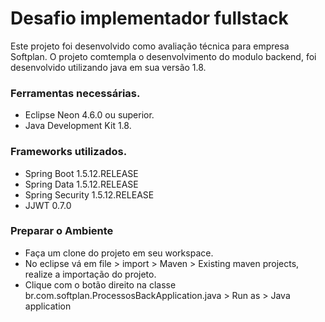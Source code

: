 # Desafio implementador fullstack

Este projeto foi desenvolvido como avaliação técnica para empresa Softplan.
O projeto comtempla o desenvolvimento do modulo backend, foi desenvolvido utilizando java em sua versão 1.8.

### Ferramentas necessárias.

- Eclipse Neon 4.6.0 ou superior.
- Java Development Kit 1.8.

### Frameworks utilizados.

- Spring Boot 1.5.12.RELEASE
- Spring Data 1.5.12.RELEASE
- Spring Security 1.5.12.RELEASE
- JJWT 0.7.0

### Preparar o Ambiente

- Faça um clone do projeto em seu workspace.
- No eclipse vá em file > import > Maven > Existing maven projects, realize a importação do projeto.
- Clique com o botão direito na classe br.com.softplan.ProcessosBackApplication.java > Run as > Java application


